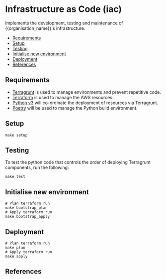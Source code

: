 # Infrastructure as Code (iac)

Implements the development, testing and maintenance of {{organisation_name}}'s infrastructure.

<!-- toc -->

- [Requirements](#requirements)
- [Setup](#setup)
- [Testing](#testing)
- [Initialise new environment](#initialise-new-environment)
- [Deployment](#deployment)
- [References](#references)

<!-- tocstop -->

## Requirements

* [Terragrunt](https://github.com/gruntwork-io/terragrunt#install-terragrunt) is used to manage environments and
prevent repetitive code.
* [Terraform](https://learn.hashicorp.com/tutorials/terraform/install-cli?in=terraform/aws-get-started) is used to
manage the AWS resources.
* [Python v3](https://www.python.org/downloads/) will co-ordinate the deployment of resources via Terragrunt.
* [Poetry](https://python-poetry.org/docs/) will be used to manage the Python build environment.

## Setup

```shell script
make setup
```

## Testing

To test the python code that controls the order of deploying Terragrunt components, run the following:

```shell script
make test
```

## Initialise new environment

```shell script
# Plan terraform run
make bootstrap_plan
# Apply terraform run
make bootstrap_apply
```

## Deployment

```shell script
# Plan terraform run
make plan
# Apply terraform run
make apply
```

## References
